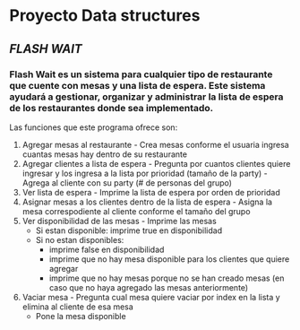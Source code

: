# Proyecto Data structures
## *FLASH WAIT*
### Flash Wait es un sistema para cualquier tipo de restaurante que cuente con mesas y una lista de espera. Este sistema ayudará a gestionar, organizar y administrar la lista de espera de los restaurantes donde sea implementado. 
Las funciones que este programa ofrece son: 
  1. Agregar mesas al restaurante
    - Crea mesas conforme el usuaria ingresa cuantas mesas hay dentro de su restaurante
  2.  Agregar clientes a lista de espera
    - Pregunta por cuantos clientes quiere ingresar y los ingresa a la lista por prioridad (tamaño de la party)
    - Agrega al cliente con su party (# de personas del grupo)
  3. Ver lista de espera
    - Imprime la lista de espera por orden de prioridad 
  4. Asignar mesas a los clientes dentro de la lista de espera
    - Asigna la mesa correspodiente al cliente conforme el tamaño del grupo
  5. Ver disponibilidad de las mesas
    - Imprime las mesas
      - Si estan disponible: imprime true en disponibilidad
      - Si no estan disponibles: 
        - imprime false en disponibilidad 
        - imprime que no hay mesa disponible para los clientes que quiere agregar
        - imprime que no hay mesas porque no se han creado mesas (en caso que no haya agregado las mesas anteriormente)
  6. Vaciar mesa
    - Pregunta cual mesa quiere vaciar por index en la lista y elimina al cliente de esa mesa
      - Pone la mesa disponible
  

